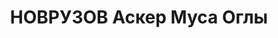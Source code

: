 ---
title: НОВРУЗОВ Аскер Муса Оглы
description: "1904 г.р., капитан, нач. мобчасти Кубинского РВК ЗакВО. \n  ВКВС - 13.10.1937,\
  \ ВМН. Расстрелян 13.10.1937, Баку"
---